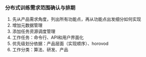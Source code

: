 ### 分布式训练需求范围确认与排期

1. 先从产品需求角度，列出所有功能点，再从功能点出发细分如何实现
2. 增加元数据管理
3. 添加任务资源调度管理
4. 工作任务：命令行、API和用户界面化
5. 优先级划分依据：产品层面（实现顺序）、horovod
6. 工作分类：算法、研发、产品
